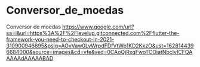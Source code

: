 # Conversor_de_moedas
Conversor de moedas
https://www.google.com/url?sa=i&url=https%3A%2F%2Flevelup.gitconnected.com%2Fflutter-the-framework-you-need-to-checkout-in-2021-310900946695&psig=AOvVaw0LvWrpdFDfVtWp1KD2KkzO&ust=1628144396684000&source=images&cd=vfe&ved=0CAoQjRxqFwoTCOiatNbclvICFQAAAAAdAAAAABAD
